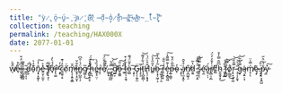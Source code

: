```yaml
---
title: "ỳ̷̢̰ö̴̰̮́u̵̱͘ ̶̢͖̇̒a̷̭̒̈́r̷̫̋͝e̷̢͌ ̶̠̃d̵̗̙̾o̷̧̊i̵͙͒n̶̬̔g̵͙̊̈́ ̴͉̋w̸͇͛̽e̴̲̍̊l̵̞̈́l̸̨͍̄́"
collection: teaching
permalink: /teaching/HAX000X
date: 2077-01-01
---
```


w̸̋̌̀ͅe̷̖͋̊l̶̬̹̬̱͆͛̈́̌ͅl̵̨̬̟̳͈̄͌ ̴̳̰̣̜͂ͅd̵̛̗̞̑̚͘o̴̹͊̓͛ñ̷̡̟͓̼̬̍̒͠ͅe̶͍̮̩̤̰̽͐ͅ ̶̧̧̈̈́̕̕f̸̡̹̙̟͋ͅơ̶̘̎́́̀̒r̷̙̖͚̂̕̕ ̴͙̙͗̒̕c̴̼̫͍͔̠̎̓͗͊ọ̸̈́m̶̢͔͎͍͙͇̑̆̕ȉ̶̬̥͔̠͈͓͋̆n̷̳̦̺̼̹̗̈́͑̇̑͆g̸͇͕̅͜ ̶̛̞̻͍̭̠̥̈̉̉̚͠ḩ̵̦͉̽̀̓̈́ẻ̷͇̝̠̤̣̏́̀r̶̝̹͛ẹ̸̊̄̓̎̈́͠.̷͚̗̟̀͒̊͘ ̷̧̦͕̪̪̋̆̔
̴̡̨͇̱̍͂̈́͝g̸̛̲͎͆̂ǫ̶͚̼̑̈̋͠ ̶̼̠͆̎t̵̫̖͉̠̭͉̍͋̒͒ò̵̫̻͒͂̈́͌ ̵̧̞̣͠G̵̡̖͎̯̬̫̈i̵̧͔̠̅ẗ̵̨̝̺̼̻̣́͋̓͌͝H̸̨̖̦͙̘̥̐̄̀̈́͑u̶̳̓̋̋̓̀͝b̵̝͙͕͖̦͔̃̓̍͆̓̅ ̵̡͖͓̖̜̯͆ṟ̵̖̰͔̟̒͗̏͋ẹ̵̗̝̻̱͖̾͊̿͌̔͠p̶̲̹͇̜̂̅͐̈́̌͘o̴̖̓ ̴͓̙̜̈a̴̡̖̫͙̭͑̊̌̑̕ͅn̸̨̪͖̖̠̎̕d̷̮͍̔͂ ̵͍̜̼͔̭̈͐̿̽͘͠s̴̡̙̦̜͌̿̿́é̴̛͉̼à̶̼͉̦̩́r̸̢̻̠̗̪͗̓̌̓̓̈́c̸͍͆h̴̭̱̯̝͙͆̅̑̿̓͒͜ ̷͈̗̰̲̓͋͝͝f̷̨̻̺̀͆̏o̸̹̲̲̼̊͜ṛ̴̢͓͔̥͖̿̑̏̋͝ ̴̧̣̩̗͈͓̄͗͛͘͝g̶̞̿̑͂͋͝ą̵͕͍̹͓̇m̸̝̦̍̿̍̈ͅę̴͓̄.̶̜̠͓͗̎͠p̴̨̢͕̝͍̺̆́͑̈͛̋y̵̫̽͠
